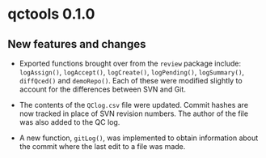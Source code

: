 # qctools 0.1.0

## New features and changes

- Exported functions brought over from the `review` package include: `logAssign()`,
  `logAccept()`, `logCreate()`, `logPending()`, `logSummary()`, `diffQced()` and
  `demoRepo()`. Each of these were modified slightly to account for the differences
  between SVN and Git.

- The contents of the `QClog.csv` file were updated. Commit hashes are now tracked
  in place of SVN revision numbers. The author of the file was also added to the
  QC log.

- A new function, `gitLog()`, was implemented to obtain information about the 
  commit where the last edit to a file was made. 

